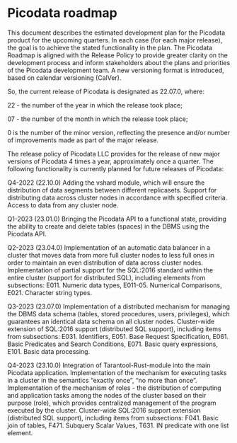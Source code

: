 # Picodata roadmap
This document describes the estimated development plan for the Picodata product for the upcoming quarters. In each case (for each major release), the goal is to achieve the stated functionality in the plan.
The Picodata Roadmap is aligned with the Release Policy to provide greater clarity on the development process and inform stakeholders about the plans and priorities of the Picodata development team.
A new versioning format is introduced, based on calendar versioning (CalVer).

So, the current release of Picodata is designated as 22.07.0, where:

22 - the number of the year in which the release took place;

07 - the number of the month in which the release took place;

0 is the number of the minor version, reflecting the presence and/or number of improvements made as part of the major release.

The release policy of Picodata LLC provides for the release of new major versions of Picodata 4 times a year, approximately once a quarter.
The following functionality is currently planned for future releases of Picodata:

Q4-2022 (22.10.0)
Adding the vshard module, which will ensure the distribution of data segments between different replicasets. Support for distributing data across cluster nodes in accordance with specified criteria. Access to data from any cluster node.

Q1-2023 (23.01.0)
Bringing the Picodata API to a functional state, providing the ability to create and delete tables (spaces) in the DBMS using the Picodata API.

Q2-2023 (23.04.0)
Implementation of an automatic data balancer in a cluster that moves data from more full cluster nodes to less full ones in order to maintain an even distribution of data across cluster nodes.
Implementation of partial support for the SQL:2016 standard within the entire cluster (support for distributed SQL), including elements from subsections: E011. Numeric data types, E011-05. Numerical Comparisons, E021. Character string types.

Q3-2023 (23.07.0)
Implementation of a distributed mechanism for managing the DBMS data schema (tables, stored procedures, users, privileges), which guarantees an identical data schema on all cluster nodes.
Cluster-wide extension of SQL:2016 support (distributed SQL support), including items from subsections: E031. Identifiers, E051. Base Request Specification, E061. Basic Predicates and Search Conditions, E071. Basic query expressions, E101. Basic data processing.

Q4-2023 (23.10.0)
Integration of Tarantool-Rust-module into the main Picodata application.
Implementation of the mechanism for executing tasks in a cluster in the semantics “exactly once”, “no more than once”.
Implementation of the mechanism of roles - the distribution of computing and application tasks among the nodes of the cluster based on their purpose (role), which provides centralized management of the program executed by the cluster.
Cluster-wide SQL:2016 support extension (distributed SQL support), including items from subsections: F041. Basic join of tables, F471. Subquery Scalar Values, T631. IN predicate with one list element.

